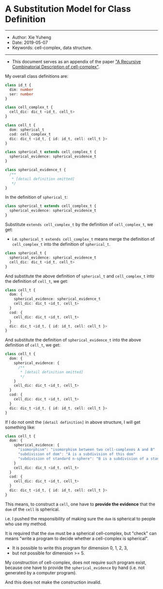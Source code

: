 # A Substitution Model for Class Definition

------
- Author: Xie Yuheng
- Date: 2019-05-07
- Keywords: cell-complex, data structure.
------

- This document serves as an appendix of the paper ["A Recursive Combinatorial Description of cell-complex"](https://github.com/xieyuheng/cicada/blob/master/docs/a-recursive-combinatorial-description-of-cell-complex.md).

My overall class definitions are:

``` typescript
class id_t {
  dim: number
  ser: number
}

class cell_complex_t {
  cell_dic: dic_t <id_t, cell_t>
}

class cell_t {
  dom: spherical_t
  cod: cell_complex_t
  dic: dic_t <id_t, { id: id_t, cell: cell_t }>
}

class spherical_t extends cell_complex_t {
  spherical_evidence: spherical_evidence_t
}

class spherical_evidence_t {
  /**
   * [detail definition omitted]
   */
}
```

In the definition of `spherical_t`:

``` typescript
class spherical_t extends cell_complex_t {
  spherical_evidence: spherical_evidence_t
}
```

Substitute `extends cell_complex_t` by the definition of `cell_complex_t`,
we get:
- i.e. `spherical_t extends cell_complex_t` means merge the definition of `cell_complex_t` into the definition of `spherical_t`.

``` typescript
class spherical_t {
  spherical_evidence: spherical_evidence_t
  cell_dic: dic_t <id_t, cell_t>
}
```

And substitute the above definition of `spherical_t` and `cell_complex_t` into the definition of `cell_t`,
we get:

``` typescript
class cell_t {
  dom: {
    spherical_evidence: spherical_evidence_t
    cell_dic: dic_t <id_t, cell_t>
  }
  cod: {
    cell_dic: dic_t <id_t, cell_t>
  }
  dic: dic_t <id_t, { id: id_t, cell: cell_t }>
}
```

And substitute the definition of `spherical_evidence_t` into the above definition of `cell_t`,
we get:

``` typescript
class cell_t {
  dom: {
    spherical_evidence: {
      /**
       * [detail definition omitted]
       */
    }
    cell_dic: dic_t <id_t, cell_t>
  }
  cod: {
    cell_dic: dic_t <id_t, cell_t>
  }
  dic: dic_t <id_t, { id: id_t, cell: cell_t }>
}
```

If I do not omit the `[detail definition]` in above structure,
I will get something like:

``` typescript
class cell_t {
  dom: {
    spherical_evidence: {
      "isomorphism": "isomorphism between two cell-complexes A and B"
      "subdivision of dom": "A is a subdivision of this dom"
      "subdivision of standard n-sphere": "B is a subdivision of a standard n-sphere"
    }
    cell_dic: dic_t <id_t, cell_t>
  }
  cod: {
    cell_dic: dic_t <id_t, cell_t>
  }
  dic: dic_t <id_t, { id: id_t, cell: cell_t }>
}
```

This means,
to construct a `cell`,
one have to **provide the evidence** that the `dom` of the `cell` is spherical.

i.e. I pushed the responsibility of making sure the `dom` is spherical to people who use my method.

It is required that the `dom` must be a spherical cell-complex,
but "check" can means "write a program to decide whether a cell-complex is spherical".
- It is possible to write this program for dimension 0, 1, 2, 3,
- but not possible for dimension >= 5.

My construction of cell-complex, does not require such program exist,
because one have to provide the `spherical_evidence` by hand (i.e. not generated by a computer program).

And this does not make the construction invalid.
